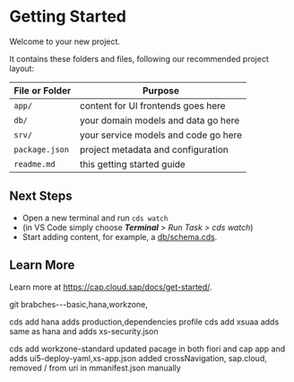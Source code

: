 # Getting Started

Welcome to your new project.

It contains these folders and files, following our recommended project layout:

File or Folder | Purpose
---------|----------
`app/` | content for UI frontends goes here
`db/` | your domain models and data go here
`srv/` | your service models and code go here
`package.json` | project metadata and configuration
`readme.md` | this getting started guide


## Next Steps

- Open a new terminal and run `cds watch`
- (in VS Code simply choose _**Terminal** > Run Task > cds watch_)
- Start adding content, for example, a [db/schema.cds](db/schema.cds).


## Learn More

Learn more at https://cap.cloud.sap/docs/get-started/.


git brabches---basic,hana,workzone,

cds add hana adds production,dependencies profile
cds add xsuaa adds same as hana and adds xs-security.json

cds add workzone-standard updated pacage in both fiori and cap app and adds ui5-deploy-yaml,xs-app.json
added crossNavigation, sap.cloud, removed / from uri in mmanifest.json manually